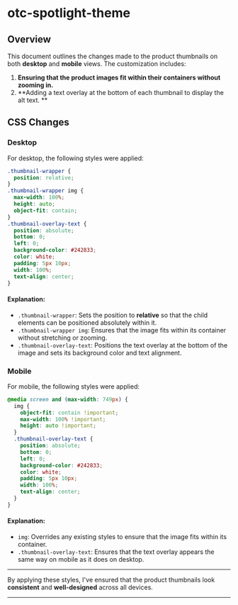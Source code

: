 # otc-spotlight-theme

## Overview

This document outlines the changes made to the product thumbnails on both **desktop** and **mobile** views. The customization includes:

1. **Ensuring that the product images fit within their containers without zooming in.**
2. **Adding a text overlay at the bottom of each thumbnail to display the alt text. **

## CSS Changes

### Desktop

For desktop, the following styles were applied:

```css
.thumbnail-wrapper {
  position: relative;
}
.thumbnail-wrapper img {
  max-width: 100%;
  height: auto;
  object-fit: contain;
}
.thumbnail-overlay-text {
  position: absolute;
  bottom: 0;
  left: 0;
  background-color: #242833;
  color: white;
  padding: 5px 10px;
  width: 100%;
  text-align: center;
}
```

#### Explanation:

- `.thumbnail-wrapper`: Sets the position to **relative** so that the child elements can be positioned absolutely within it.
- `.thumbnail-wrapper img`: Ensures that the image fits within its container without stretching or zooming.
- `.thumbnail-overlay-text`: Positions the text overlay at the bottom of the image and sets its background color and text alignment.

### Mobile

For mobile, the following styles were applied:

```css
@media screen and (max-width: 749px) {
  img {
    object-fit: contain !important;
    max-width: 100% !important;
    height: auto !important;
  }
  .thumbnail-overlay-text {
    position: absolute;
    bottom: 0;
    left: 0;
    background-color: #242833;
    color: white;
    padding: 5px 10px;
    width: 100%;
    text-align: center;
  }
}
```

#### Explanation:

- `img`: Overrides any existing styles to ensure that the image fits within its container.
- `.thumbnail-overlay-text`: Ensures that the text overlay appears the same way on mobile as it does on desktop.

---

By applying these styles, I've ensured that the product thumbnails look **consistent** and **well-designed** across all devices.

---
